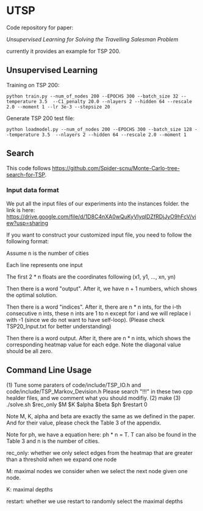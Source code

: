 # UTSP
Code repository for paper:

*Unsupervised Learning for Solving the Travelling Salesman Problem* 

currently it provides an example for TSP 200. 

## Unsupervised Learning
Training on TSP 200:

`
python train.py --num_of_nodes 200 --EPOCHS 300 --batch_size 32 --temperature 3.5  --C1_penalty 20.0 --nlayers 2 --hidden 64 --rescale 2.0 --moment 1 --lr 3e-3 --stepsize 20
`

Generate TSP 200 test file:

`
python loadmodel.py --num_of_nodes 200 --EPOCHS 300 --batch_size 128 --temperature 3.5  --nlayers 2 --hidden 64 --rescale 2.0 --moment 1
`

## Search
This code follows https://github.com/Spider-scnu/Monte-Carlo-tree-search-for-TSP.
### Input data format
We put all the input files of our experiments into the instances folder. the link is here:
https://drive.google.com/file/d/1D8C4nXA0wQuKyVIyqIDZfRDjJyO9hFcV/view?usp=sharing

If you want to construct your customized input file, you need to follow the following format:

Assume n is the number of cities

Each line represents one input

The first 2 * n floats are the coordinates following (x1, y1, ..., xn, yn)

Then there is a word "output". After it, we have n + 1 numbers, which shows the optimal solution.

Then there is a word "indices". After it, there are n * n ints, for the i-th consecutive n ints, these n ints are 1 to n except for i and we will replace i with -1 (since we do not want to have self-loop). (Please check TSP20_Input.txt for better understanding)

Then there is a word output. After it, there are n * n ints, which shows the corresponding heatmap value for each edge. Note the diagonal value should be all zero.

## Command Line Usage

(1) Tune some paraters of code/include/TSP_IO.h and code/include/TSP_Markov_Devision.h
    Please search "!!!" in these two cpp healder files, and we comment what you should modifiy. 
(2) make
(3) ./solve.sh $rec_only $M $K $alpha $beta $ph $restart 0

Note M, K, alpha and beta are exactly the same as we defined in the paper. And for their value, please check the Table 3 of the appendix.

Note for ph, we have a equation here: ph * n = T. T can also be found in the Table 3 and n is the number of cities.

rec_only: whether we only select edges from the heatmap that are greater than a threshold when we expand one node

M: maximal nodes we consider when we select the next node given one node. 

K: maximal depths

restart: whether we use restart to randomly select the maximal depths

